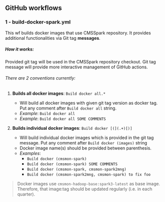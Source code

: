 ## GitHub workflows

### 1 - build-docker-spark.yml

This wf builds docker images that use CMSSpark repository. It provides additional functionalities via Git tag **messages**.

##### How it works:

Provided git tag will be used in the CMSSpark repository checkout. Git tag message will provide more interactive
management of GitHub actions.

###### There are 2 conventions currently:

1. **Builds all docker images**: `Build docker all.*`
    - Will build all docker images with given git tag version as docker tag. Put any comment after `Build docker all` string.  
    - _Example_: `Build docker all`
    - _Example_: `Build docker all SOME COMMENTS`

2. **Builds individual docker images**: `Build docker [(](.+)[)]`
    - Will build individual docker images which is provided in the git tag message. Put any comment after `Build docker (images)` string
    - Docker image name(s) should be provided between parenthesis. 
    - _Examples_:
        - `Build docker (cmsmon-spark)`
        - `Build docker (cmsmon-spark) SOME COMMENTS`
        - `Build docker (cmsmon-spark, cmsmon-spark2mng)`
        - `Build docker (cmsmon-spark2mng, cmsmon-spark) to fix foo`

> Docker images use `cmsmon-hadoop-base:spark3-latest` as base image. Therefore, that image:tag should be updated regularly (i.e. in each quarter).
